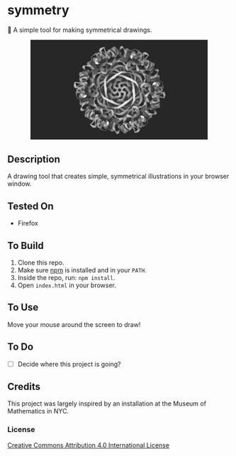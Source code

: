 # symmetry
🌼 A simple tool for making symmetrical drawings. 

<p align="center">
  <img src="https://github.com/mwalczyk/symmetry/blob/master/screenshots/rotational.png" alt="screenshot" width="400" height="auto"/>
</p>

## Description
A drawing tool that creates simple, symmetrical illustrations in your browser window.

## Tested On
- Firefox

## To Build
1. Clone this repo.
2. Make sure [npm](https://www.npmjs.com/) is installed and in your `PATH`.
3. Inside the repo, run: `npm install`.
4. Open `index.html` in your browser.

## To Use
Move your mouse around the screen to draw!

## To Do
- [ ] Decide where this project is going?

## Credits
This project was largely inspired by an installation at the Museum of Mathematics in NYC.

### License
[Creative Commons Attribution 4.0 International License](https://creativecommons.org/licenses/by/4.0/)

